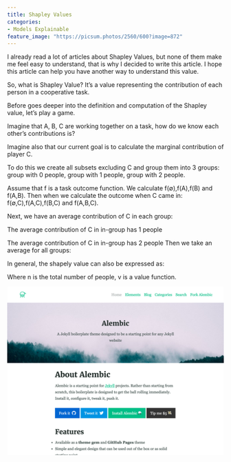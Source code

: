 ```yaml
---
title: Shapley Values
categories:
- Models Explainable
feature_image: "https://picsum.photos/2560/600?image=872"
---
```


I already read a lot of articles about Shapley Values, but none of them make me feel easy to understand, that is why I decided to write this article. I hope this article can help you have another way to understand this value.

So, what is Shapley Value? It’s a value representing the contribution of each person in a cooperative task.

Before goes deeper into the definition and computation of the Shapley value, let’s play a game.

Imagine that A, B, C are working together on a task, how do we know each other’s contributions is?

Imagine also that our current goal is to calculate the marginal contribution of player C.

To do this we create all subsets excluding C and group them into 3 groups: group with 0 people, group with 1 people, group with 2 people.

Assume that f is a task outcome function. We calculate f(∅),f(A),f(B) and f(A,B).
Then when we calculate the outcome when C came in: f(∅,C),f(A,C),f(B,C) and f(A,B,C).

Next, we have an average contribution of C in each group:


The average contribution of C in in-group has 1 people

The average contribution of C in in-group has 2 people
Then we take an average for all groups:

In general, the shapely value can also be expressed as:

Where n is the total number of people, v is a value function.

<img src="_posts/_img/screenshot.png" alt="hi" class="inline"/>

